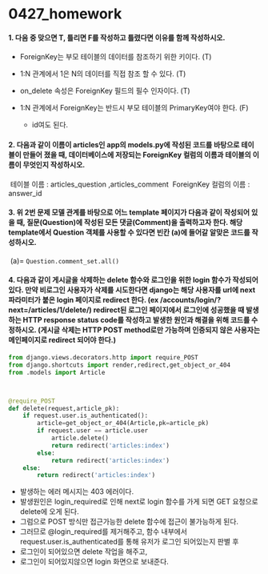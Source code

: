 # 0427_homework

#### 1. 다음 중 맞으면 T, 틀리면 F를 작성하고 틀렸다면 이유를 함께 작성하시오. 

- ForeignKey는 부모 테이블의 데이터를 참조하기 위한 키이다. (T)

-  1:N 관계에서 1은 N의 데이터를 직접 참조 할 수 있다. (T)

-  on_delete 속성은 ForeignKey 필드의 필수 인자이다.  (T)

- 1:N 관계에서 ForeignKey는 반드시 부모 테이블의 PrimaryKey여야 한다. (F)

  - id여도 된다.

  
  
  



#### 2. 다음과 같이 이름이 articles인 app의 models.py에 작성된 코드를 바탕으로 테이블이 만들어 졌을 때, 데이터베이스에 저장되는 ForeignKey 컬럼의 이름과 테이블의 이름이 무엇인지 작성하시오.

​	테이블 이름 : articles_question ,articles_comment
​	ForeignKey 컬럼의 이름 : answer_id





#### 3. 위 2번 문제 모델 관계를 바탕으로 어느 template 페이지가 다음과 같이 작성되어 있을 때, 질문(Question)에 작성된 모든 댓글(Comment)을 출력하고자 한다. 해당 template에서 Question 객체를 사용할 수 있다면 빈칸 (a)에 들어갈 알맞은 코드를 작성하시오.

​	(a)= `Question.comment_set.all()`





#### 4. 다음과 같이 게시글을 삭제하는 delete 함수와 로그인을 위한 login 함수가 작성되어 있다. 만약 비로그인 사용자가 삭제를 시도한다면 django는 해당 사용자를 url에 next 파라미터가 붙은 login 페이지로 redirect 한다. (ex /accounts/login/?next=/articles/1/delete/) redirect된 로그인 페이지에서 로그인에 성공했을 때 발생하는 HTTP response status code를 작성하고 발생한 원인과 해결을 위해 코드를 수정하시오. (게시글 삭제는 HTTP POST method로만 가능하며 인증되지 않은 사용자는 메인페이지로 redirect 되어야 한다.)



```python
from django.views.decorators.http import require_POST
from django.shortcuts import render,redirect,get_object_or_404
from .models import Article



@require_POST
def delete(request,article_pk):
    if request.user.is_authenticated():
        article=get_object_or_404(Article,pk=article_pk)
        if request.user == article.user
            article.delete()
            return redirect('articles:index')
        else:
            return redirect('articles:index')
    else:
        return redirect('articles:index')
```

- 발생하는 에러 메시지는 403 에러이다.
- 발생원인은 login_required로 인해 next로 login 함수를 가게 되면 GET 요청으로 delete에 오게 된다.
- 그럼으로 POST 방식만 접근가능한 delete 함수에 접근이 불가능하게 된다.
- 그러므로 @login_required를 제거해주고, 함수 내부에서 request.user.is_authenticated를 통해 유저가 로그인 되어있는지 판별 후
- 로그인이 되어있으면 delete 작업을 해주고,
- 로그인이 되어있지않으면 login 화면으로 보내준다.